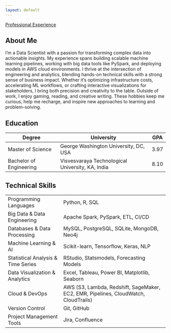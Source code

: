 ```yaml
---
layout: default
---
```


<a href="/experience" class="custom-btn">Professional Experience</a>

## About Me
<div class="justify-text">
I’m a Data Scientist with a passion for transforming complex data into actionable insights. My experience spans building scalable machine learning pipelines, working with big data tools like PySpark, and deploying models in AWS cloud environments. I thrive at the intersection of engineering and analytics, blending hands-on technical skills with a strong sense of business impact. Whether it’s optimizing infrastructure costs, accelerating ML workflows, or crafting interactive visualizations for stakeholders, I bring both precision and creativity to the table. Outside of work, I enjoy gaming, reading, and creative writing. These hobbies keep me curious, help me recharge, and inspire new approaches to learning and problem-solving.
</div>


## Education
<table class="skills-table">
  <thead>
    <tr>
      <th>Degree</th>
      <th>University</th>
      <th>GPA</th>
    </tr>
  </thead>
  <tbody>
    <tr>
      <td>Master of Science</td>
      <td>George Washington University, DC, USA</td>
      <td>3.97</td>
    </tr>
    <tr>
      <td>Bachelor of Engineering</td>
      <td>Visvesvaraya Technological University, KA, India</td>
      <td>8.10</td>
    </tr>
  </tbody>
</table>


## Technical Skills
<table class="skills-table">
  <tr>
    <td>Programming Languages</td>
    <td>Python, R, SQL</td>
  </tr>
  <tr>
    <td>Big Data & Data Engineering</td>
    <td>Apache Spark, PySpark, ETL, CI/CD</td>
  </tr>
  <tr>
    <td>Databases & Data Processing</td>
    <td>MySQL, PostgreSQL, SQLite, MongoDB, Neo4j</td>
  </tr>
  <tr>
    <td>Machine Learning & AI</td>
    <td>Scikit-learn, Tensorflow, Keras, NLP</td>
  </tr>
  <tr>
    <td>Statistical Analysis & Time Series</td>
    <td>RStudio, Statsmodels, Forecasting Models</td>
  </tr>
  <tr>
    <td>Data Visualization & Analytics</td>
    <td>Excel, Tableau, Power BI, Matplotlib, Seaborn</td>
  </tr>
  <tr>
    <td>Cloud & DevOps</td>
    <td>AWS (S3, Lambda, Redshift, SageMaker, EC2, EMR, Pipelines, CloudWatch, CloudTrails)</td>
  </tr>
  <tr>
    <td>Version Control</td>
    <td>Git, GitHub</td>
  </tr>
  <tr>
    <td>Project Management Tools</td>
    <td>Jira, Confluence</td>
  </tr>
</table>
